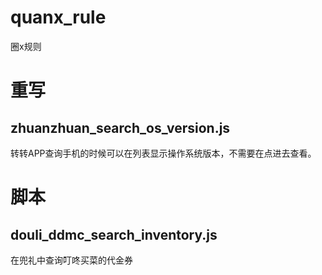 # quanx_rule
圈x规则

# 重写
## zhuanzhuan_search_os_version.js
转转APP查询手机的时候可以在列表显示操作系统版本，不需要在点进去查看。

# 脚本
## douli_ddmc_search_inventory.js
在兜礼中查询叮咚买菜的代金券